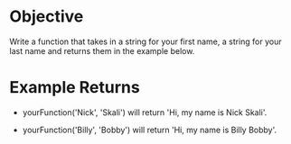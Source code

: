 # Objective
Write a function that takes in a string for your first name, a string for your last name and returns them in the example below.

# Example Returns
* yourFunction('Nick', 'Skali') will return 'Hi, my name is Nick Skali'.

* yourFunction('Billy', 'Bobby') will return 'Hi, my name is Billy Bobby'.